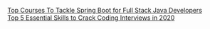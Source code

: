 [Top Courses To Tackle Spring Boot for Full Stack Java Developers](https://hackernoon.com/top-courses-to-tackle-spring-boot-for-full-stack-java-developers-fkg3tu5)  
[Top 5 Essential Skills to Crack Coding Interviews in 2020](https://javarevisited.blogspot.com/2020/04/5-essential-skills-to-crack-coding-interviews.html)  
